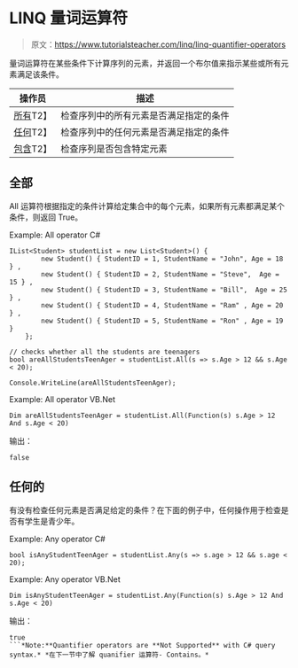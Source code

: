 # LINQ 量词运算符

> 原文：<https://www.tutorialsteacher.com/linq/linq-quantifier-operators>

量词运算符在某些条件下计算序列的元素，并返回一个布尔值来指示某些或所有元素满足该条件。

| 操作员 | 描述 |
| --- | --- |
| [所有](#all)T2】 | 检查序列中的所有元素是否满足指定的条件 |
| [任何](#any)T2】 | 检查序列中的任何元素是否满足指定的条件 |
| [包含](/linq/linq-quantifier-operator-contains)T2】 | 检查序列是否包含特定元素 |

## 全部

All 运算符根据指定的条件计算给定集合中的每个元素，如果所有元素都满足某个条件，则返回 True。

Example: All operator C#

```
IList<Student> studentList = new List<Student>() { 
        new Student() { StudentID = 1, StudentName = "John", Age = 18 } ,
        new Student() { StudentID = 2, StudentName = "Steve",  Age = 15 } ,
        new Student() { StudentID = 3, StudentName = "Bill",  Age = 25 } ,
        new Student() { StudentID = 4, StudentName = "Ram" , Age = 20 } ,
        new Student() { StudentID = 5, StudentName = "Ron" , Age = 19 } 
    };

// checks whether all the students are teenagers    
bool areAllStudentsTeenAger = studentList.All(s => s.Age > 12 && s.Age < 20);

Console.WriteLine(areAllStudentsTeenAger);
```

Example: All operator VB.Net

```
Dim areAllStudentsTeenAger = studentList.All(Function(s) s.Age > 12 And s.Age < 20)
```

输出：

```
false
```

## 任何的

有没有检查任何元素是否满足给定的条件？在下面的例子中，任何操作用于检查是否有学生是青少年。

Example: Any operator C#

```
bool isAnyStudentTeenAger = studentList.Any(s => s.age > 12 && s.age < 20);
```

Example: Any operator VB.Net

```
Dim isAnyStudentTeenAger = studentList.Any(Function(s) s.Age > 12 And s.Age < 20)
```

输出：

```
true
```*Note:**Quantifier operators are **Not Supported** with C# query syntax.* *在下一节中了解 quanifier 运算符- Contains。*
